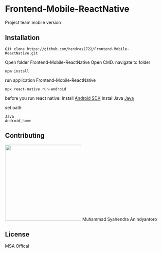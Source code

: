 # Frontend-Mobile-ReactNative

Project team mobile version 

## Installation

```
Git clone https://github.com/hendras1722/Frontend-Mobile-ReactNative.git
```

Open folder Frontend-Mobile-ReactNative Open CMD. navigate to folder
```
npm install
```
run application Frontend-Mobile-ReactNative
```
npx react-native run-android
```
before you run react native.
Install [Android SDK](https://developer.android.com/studio)
Instal Java [Java](https://www.java.com/en/download/)

set path
```
Java
Android_home
```

## Contributing
<img width="250" src="https://avatars1.githubusercontent.com/u/57746184?s=460&u=bfc9704fd2e0f0bdcc060e68bab55191658613c3&v=4"> 
Muhammad Syahendra Anindyantoro

## License
MSA Offical
